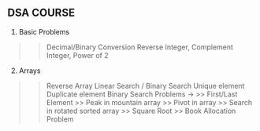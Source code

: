 ## DSA COURSE

1. Basic Problems
>> Decimal/Binary Conversion
>> Reverse Integer, Complement Integer, Power of 2

2. Arrays
>> Reverse Array
>> Linear Search / Binary Search
>> Unique element
>> Duplicate element
>> Binary Search Problems ->
    >> First/Last Element
    >> Peak in mountain array
    >> Pivot in array
    >> Search in rotated sorted array
    >> Square Root
    >> Book Allocation Problem
    